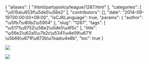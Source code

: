 {
    "aliases": [
        "/html/partypolicy/league/1287.html"
    ],
    "categories": [
        "\u515a\u653f\u5de5\u56e2"
    ],
    "contributors": [],
    "date": "2014-09-19T00:00:00+08:00",
    "isCJKLanguage": true,
    "params": {
        "author": "\u5fb7\u80b2\u5904"
    },
    "slug": "1287",
    "tags": [
        "\u5171\u9752\u56e2\u5de5\u4f5c"
    ],
    "title": "\u56e2\u62a5\u7b2c\u5341\u4e09\u671f \u5b66\u671f\u672b\u7eaa\u4e8b",
    "toc": true
}

![](https://cdn.tfls.online/mirror/full/b77c58558c74152d61c0461d843b27f12a9ff070.jpg)




![](https://cdn.tfls.online/mirror/full/898f4047ad5741314535abb7f0872af0ca41f46b.jpg)


